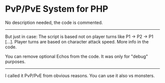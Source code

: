 # PvP/PvE System for PHP

No description needed, the code is commented.
* * *

But just in case:
The script is based not on player turns like P1 -> P2 -> P1 [...].
Player turns are based on character attack speed. More info in the code.

You can remove optional Echos from the code. It was only for "debug" purposes.

* * *
I called it PvP/PvE from obvious reasons. You can use it also vs monsters.